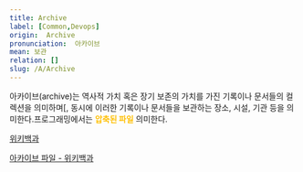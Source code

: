 ```yaml
---
title: Archive
label: [Common,Devops]
origin:  Archive
pronunciation:  아카이브
mean: 보관
relation: []
slug: /A/Archive
---
```


<content>
<p>아카이브(archive)는 역사적 가치 혹은 장기 보존의 가치를 가진 기록이나 문서들의 컬렉션을 의미하며[, 동시에 이러한 기록이나 문서들을 보관하는 장소, 시설, 기관 등을 의미한다.프로그래밍에서는 <span style="color:#FFBF00; font-weight:bold;">압축된 파일</span> 의미한다.</p><p><a href="https://ko.wikipedia.org/wiki/%EC%95%84%EC%B9%B4%EC%9D%B4%EB%B8%8C">위키백과</a></p><p><a href="https://ko.wikipedia.org/wiki/%EC%95%95%EC%B6%95_%ED%8C%8C%EC%9D%BC">아카이브 파일 - 위키백과</a></p>
</content>
